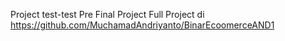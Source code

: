 Project test-test Pre Final Project
Full Project di https://github.com/MuchamadAndriyanto/BinarEcoomerceAND1




